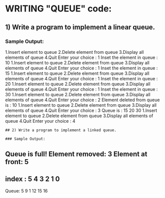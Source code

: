 # WRITING "QUEUE" code:

## 1) Write a program to implement a linear queue.

### Sample Output:
1.Insert element to queue
2.Delete element from queue
3.Display all elements of queue
4.Quit
Enter your choice : 1
Inset the element in queue : 10
1.Insert element to queue
2.Delete element from queue
3.Display all elements of queue
4.Quit
Enter your choice : 1
Inset the element in queue : 15
1.Insert element to queue
2.Delete element from queue
3.Display all elements of queue
4.Quit
Enter your choice : 1
Inset the element in queue : 20
1.Insert element to queue
2.Delete element from queue
3.Display all elements of queue
4.Quit
Enter your choice : 1
Inset the element in queue : 30
1.Insert element to queue
2.Delete element from queue
3.Display all elements of queue
4.Quit
Enter your choice : 2
Element deleted from queue is : 10
1.Insert element to queue
2.Delete element from queue
3.Display all elements of queue
4.Quit
Enter your choice : 3
Queue is :
15 20 30
1.Insert element to queue
2.Delete element from queue
3.Display all elements of queue
4.Quit
Enter your choice : 4
```
## 2) Write a program to implement a linked queue.

### Sample Output:
```
Queue is full!
Element removed: 3
Element at front: 5
----------------------
index : 5 4 3 2 1 0
----------------------
Queue: 5 9 1 12 15 16
```
